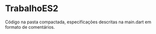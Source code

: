 # TrabalhoES2
Código na pasta compactada, especifícações descritas na main.dart em formato de comentários.
